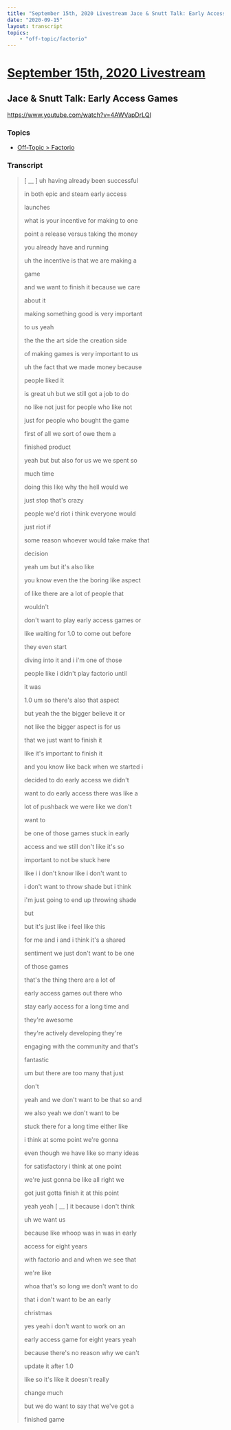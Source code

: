 ```yaml
---
title: "September 15th, 2020 Livestream Jace & Snutt Talk: Early Access Games"
date: "2020-09-15"
layout: transcript
topics:
    - "off-topic/factorio"
---
```

# [September 15th, 2020 Livestream](../2020-09-15.md)
## Jace & Snutt Talk: Early Access Games
https://www.youtube.com/watch?v=4AWVapDrLQI

### Topics
* [Off-Topic > Factorio](../topics/off-topic/factorio.md)

### Transcript

> [ __ ] uh having already been successful
>
> in both epic and steam early access
>
> launches
>
> what is your incentive for making to one
>
> point a release versus taking the money
>
> you already have and running
>
> uh the incentive is that we are making a
>
> game
>
> and we want to finish it because we care
>
> about it
>
> making something good is very important
>
> to us yeah
>
> the the the art side the creation side
>
> of making games is very important to us
>
> uh the fact that we made money because
>
> people liked it
>
> is great uh but we still got a job to do
>
> no like not just for people who like not
>
> just for people who bought the game
>
> first of all we sort of owe them a
>
> finished product
>
> yeah but but also for us we we spent so
>
> much time
>
> doing this like why the hell would we
>
> just stop that's crazy
>
> people we'd riot i think everyone would
>
> just riot if
>
> some reason whoever would take make that
>
> decision
>
> yeah um but it's also like
>
> you know even the the boring like aspect
>
> of like there are a lot of people that
>
> wouldn't
>
> don't want to play early access games or
>
> like waiting for 1.0 to come out before
>
> they even start
>
> diving into it and i i'm one of those
>
> people like i didn't play factorio until
>
> it was
>
> 1.0 um so there's also that aspect
>
> but yeah the the bigger believe it or
>
> not like the bigger aspect is for us
>
> that we just want to finish it
>
> like it's important to finish it
>
> and you know like back when we started i
>
> decided to do early access we didn't
>
> want to do early access there was like a
>
> lot of pushback we were like we don't
>
> want to
>
> be one of those games stuck in early
>
> access and we still don't like it's so
>
> important to not be stuck here
>
> like i i don't know like i don't want to
>
> i don't want to throw shade but i think
>
> i'm just going to end up throwing shade
>
> but
>
> but it's just like i feel like this
>
> for me and i and i think it's a shared
>
> sentiment we just don't want to be one
>
> of those games
>
> that's the thing there are a lot of
>
> early access games out there who
>
> stay early access for a long time and
>
> they're awesome
>
> they're actively developing they're
>
> engaging with the community and that's
>
> fantastic
>
> um but there are too many that just
>
> don't
>
> yeah and we don't want to be that so and
>
> we also yeah we don't want to be
>
> stuck there for a long time either like
>
> i think at some point we're gonna
>
> even though we have like so many ideas
>
> for satisfactory i think at one point
>
> we're just gonna be like all right we
>
> got just gotta finish it at this point
>
> yeah yeah [ __ ] it because i don't think
>
> uh we want us
>
> because like whoop was in was in early
>
> access for eight years
>
> with factorio and and when we see that
>
> we're like
>
> whoa that's so long we don't want to do
>
> that i don't want to be an early
>
> christmas
>
> yes yeah i don't want to work on an
>
> early access game for eight years yeah
>
> because there's no reason why we can't
>
> update it after 1.0
>
> like so it's like it doesn't really
>
> change much
>
> but we do want to say that we've got a
>
> finished game
